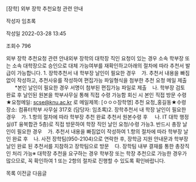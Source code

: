 [장학] ﻿외부 장학 추천요청 관련 안내



작성자
임초록


작성일
2022-03-28 13:45


조회수
796




﻿외부 장학 추천요청 관련 안내외부 장학의 대학장 직인 요청이 있는 경우 소속 학부장 또는 소속 대학장으로 승인으로 대체 가능여부를 재확인하고아래의 절차에 따라 추천서 발급이 가능합니다. 1. 장학추천서 내 학부장 날인이 필요한 경우    가. 추천서 내용을 빠짐없이 작성하고, 추천사유를 작성하여 편집가능 파일형식을 첨부한 추천 요청 메일 제출        \*본인 날인이 필요한 경우 서명이 첨부된 편집가능 파일로 제출    나. 학부장 검토 완료 후 날인된 원본을 학부사무실 통해 직접 수령 가능함 회신 시 본인 직접 방문 수령★요청메일: scse@knu.ac.kr 로 메일제목: [ㅇㅇㅇ장학명] 추천 요청\_홍길동★수령장소: 컴퓨터학부 사무실 317호 (담당자: 임초록)2. 장학추천서 내 학장 날인이 필요한 경우    가. 1.항의 절차에 따라 학부장 추천 완료 추천서 원본수령 후     나. IT 대학 행정실(IT 융복합관 5층)로 직접 방문하여 학장 직인 날인 요청/수령 가능3. 반드시 총장 날인이 필요한 경우    가. 추천서 내용을 빠짐없이 작성하여 1.항의 절차에 따라 학부장 날인 완료 후    나. 사전 장학팀(950-2104)으로 연락한 후, 장학금 지원 안내문과 학부장 날인 완료 된 추천서를 지참하고 장학팀으로 방문    다. 장학팀 내부 결재를 통한 총장직인 처리 가능※ 대학장 추천을 요구하는 경우 학부장 또는 학장 추천으로 가능한 경우가 많으므로, 꼭 확인하여 1 또는 2항의 절차로 진행할 수 있도록 확인바랍니다.





목록
이전글
다음글





